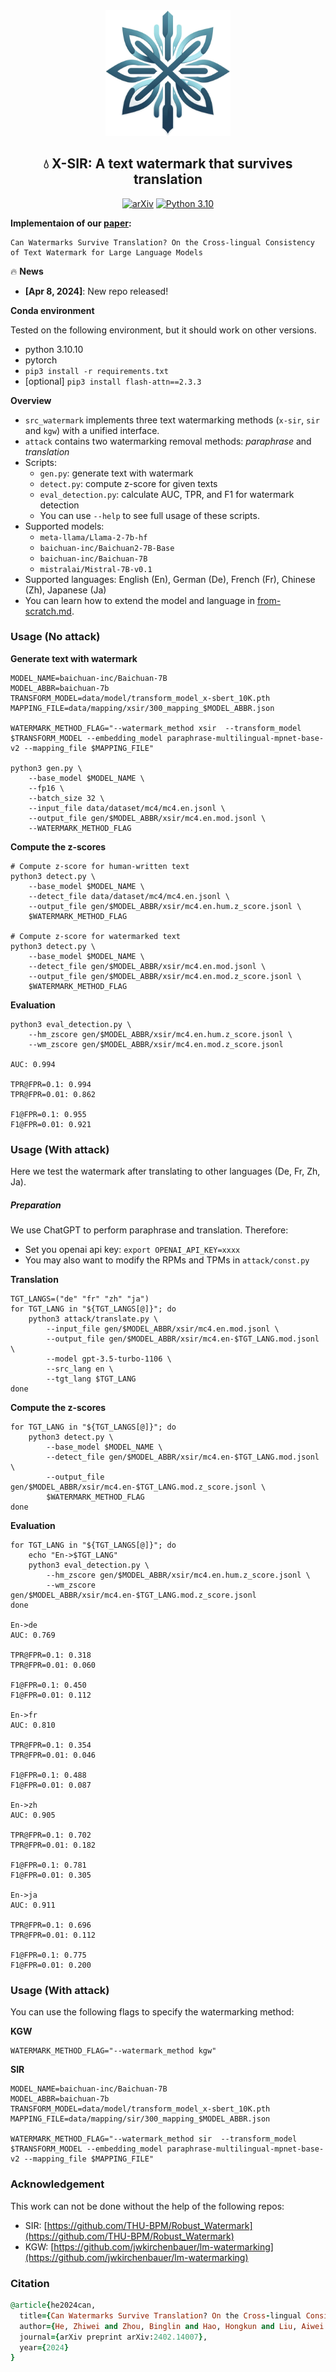 <div align="center">
  <img src="assert/logo.png" alt="Logo" width="200">
</div>

<div align="center">
  <h2 align="center">💧 X-SIR: A text watermark that survives translation</h2>
  <a href="https://arxiv.org/abs/2402.14007" style="display: inline-block; text-align: center;">
      <img alt="arXiv" src="https://img.shields.io/badge/arXiv-2402.14007-b31b1b.svg?style=flat">
  </a>
  <a href="https://img.shields.io/badge/python-3.10-blue.svg" style="display: inline-block; text-align: center;">
      <img alt="Python 3.10" src="https://img.shields.io/badge/python-3.10-blue.svg">
  </a>
</div>


**Implementaion of our [paper](https://arxiv.org/abs/2402.14007):**

```
Can Watermarks Survive Translation? On the Cross-lingual Consistency of Text Watermark for Large Language Models
```

🔥 **News**

* **[Apr 8, 2024]**: New repo released!

**Conda environment**

Tested on the following environment, but it should work on other versions.

- python 3.10.10
- pytorch
- `pip3 install -r requirements.txt`
- [optional] `pip3 install flash-attn==2.3.3`

**Overview**

* `src_watermark` implements three text watermarking methods (`x-sir`, `sir` and `kgw`) with a unified interface.
* `attack` contains two watermarking removal methods: *paraphrase* and *translation*
* Scripts:
  * `gen.py`: generate text with watermark
  * `detect.py`: compute z-score for given texts
  * `eval_detection.py`: calculate AUC, TPR, and F1 for watermark detection
  * You can use `--help` to see full usage of these scripts.
* Supported models:
  * `meta-llama/Llama-2-7b-hf`
  * `baichuan-inc/Baichuan2-7B-Base`
  * `baichuan-inc/Baichuan-7B`
  * `mistralai/Mistral-7B-v0.1`
* Supported languages: English (En), German (De), French (Fr), Chinese (Zh), Japanese (Ja)
* You can learn how to extend the model and language in [from-scratch.md](from-scratch.md).



### Usage (No attack)

**Generate text with watermark**

```shell
MODEL_NAME=baichuan-inc/Baichuan-7B
MODEL_ABBR=baichuan-7b
TRANSFORM_MODEL=data/model/transform_model_x-sbert_10K.pth
MAPPING_FILE=data/mapping/xsir/300_mapping_$MODEL_ABBR.json

WATERMARK_METHOD_FLAG="--watermark_method xsir  --transform_model $TRANSFORM_MODEL --embedding_model paraphrase-multilingual-mpnet-base-v2 --mapping_file $MAPPING_FILE"

python3 gen.py \
    --base_model $MODEL_NAME \
    --fp16 \
    --batch_size 32 \
    --input_file data/dataset/mc4/mc4.en.jsonl \
    --output_file gen/$MODEL_ABBR/xsir/mc4.en.mod.jsonl \
    --WATERMARK_METHOD_FLAG
```

**Compute the z-scores**

```shell
# Compute z-score for human-written text
python3 detect.py \
    --base_model $MODEL_NAME \
    --detect_file data/dataset/mc4/mc4.en.jsonl \
    --output_file gen/$MODEL_ABBR/xsir/mc4.en.hum.z_score.jsonl \
    $WATERMARK_METHOD_FLAG

# Compute z-score for watermarked text
python3 detect.py \
    --base_model $MODEL_NAME \
    --detect_file gen/$MODEL_ABBR/xsir/mc4.en.mod.jsonl \
    --output_file gen/$MODEL_ABBR/xsir/mc4.en.mod.z_score.jsonl \
    $WATERMARK_METHOD_FLAG
```

**Evaluation**

```shell
python3 eval_detection.py \
	--hm_zscore gen/$MODEL_ABBR/xsir/mc4.en.hum.z_score.jsonl \
	--wm_zscore gen/$MODEL_ABBR/xsir/mc4.en.mod.z_score.jsonl

AUC: 0.994

TPR@FPR=0.1: 0.994
TPR@FPR=0.01: 0.862

F1@FPR=0.1: 0.955
F1@FPR=0.01: 0.921
```



### Usage (With attack)

Here we test the watermark after translating to other languages (De, Fr, Zh, Ja).

##### Preparation

We use ChatGPT to perform paraphrase and translation. Therefore:

* Set you openai api key: `export OPENAI_API_KEY=xxxx`
* You may also want to modify the RPMs and TPMs in `attack/const.py`

**Translation**

```shell
TGT_LANGS=("de" "fr" "zh" "ja")
for TGT_LANG in "${TGT_LANGS[@]}"; do
    python3 attack/translate.py \
        --input_file gen/$MODEL_ABBR/xsir/mc4.en.mod.jsonl \
        --output_file gen/$MODEL_ABBR/xsir/mc4.en-$TGT_LANG.mod.jsonl \
        --model gpt-3.5-turbo-1106 \
        --src_lang en \
        --tgt_lang $TGT_LANG
done
```

**Compute the z-scores**

```shell
for TGT_LANG in "${TGT_LANGS[@]}"; do
    python3 detect.py \
        --base_model $MODEL_NAME \
        --detect_file gen/$MODEL_ABBR/xsir/mc4.en-$TGT_LANG.mod.jsonl \
        --output_file gen/$MODEL_ABBR/xsir/mc4.en-$TGT_LANG.mod.z_score.jsonl \
        $WATERMARK_METHOD_FLAG
done
```

**Evaluation**

```shell
for TGT_LANG in "${TGT_LANGS[@]}"; do
    echo "En->$TGT_LANG"
    python3 eval_detection.py \
        --hm_zscore gen/$MODEL_ABBR/xsir/mc4.en.hum.z_score.jsonl \
        --wm_zscore gen/$MODEL_ABBR/xsir/mc4.en-$TGT_LANG.mod.z_score.jsonl
done

En->de
AUC: 0.769

TPR@FPR=0.1: 0.318
TPR@FPR=0.01: 0.060

F1@FPR=0.1: 0.450
F1@FPR=0.01: 0.112

En->fr
AUC: 0.810

TPR@FPR=0.1: 0.354
TPR@FPR=0.01: 0.046

F1@FPR=0.1: 0.488
F1@FPR=0.01: 0.087

En->zh
AUC: 0.905

TPR@FPR=0.1: 0.702
TPR@FPR=0.01: 0.182

F1@FPR=0.1: 0.781
F1@FPR=0.01: 0.305

En->ja
AUC: 0.911

TPR@FPR=0.1: 0.696
TPR@FPR=0.01: 0.112

F1@FPR=0.1: 0.775
F1@FPR=0.01: 0.200
```



### Usage (With attack)

You can use the following flags to specify the watermarking method:

**KGW**

```shell
WATERMARK_METHOD_FLAG="--watermark_method kgw"
```

**SIR**

```SHELL
MODEL_NAME=baichuan-inc/Baichuan-7B
MODEL_ABBR=baichuan-7b
TRANSFORM_MODEL=data/model/transform_model_x-sbert_10K.pth
MAPPING_FILE=data/mapping/sir/300_mapping_$MODEL_ABBR.json

WATERMARK_METHOD_FLAG="--watermark_method sir  --transform_model $TRANSFORM_MODEL --embedding_model paraphrase-multilingual-mpnet-base-v2 --mapping_file $MAPPING_FILE"
```


### Acknowledgement

This work can not be done without the help of the following repos:

- SIR: [https://github.com/THU-BPM/Robust_Watermark](https://github.com/THU-BPM/Robust_Watermark)
- KGW: [https://github.com/jwkirchenbauer/lm-watermarking](https://github.com/jwkirchenbauer/lm-watermarking)

### Citation

```ruby
@article{he2024can,
  title={Can Watermarks Survive Translation? On the Cross-lingual Consistency of Text Watermark for Large Language Models},
  author={He, Zhiwei and Zhou, Binglin and Hao, Hongkun and Liu, Aiwei and Wang, Xing and Tu, Zhaopeng and Zhang, Zhuosheng and Wang, Rui},
  journal={arXiv preprint arXiv:2402.14007},
  year={2024}
}
```
